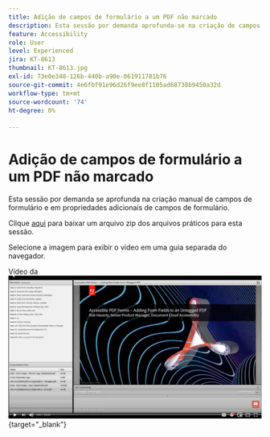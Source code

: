 ```yaml
---
title: Adição de campos de formulário a um PDF não marcado
description: Esta sessão por demanda aprofunda-se na criação de campos de formulário manuais e propriedades adicionais de campos de formulário
feature: Accessibility
role: User
level: Experienced
jira: KT-8613
thumbnail: KT-8613.jpg
exl-id: 73e0e348-126b-440b-a90e-061911781b76
source-git-commit: 4e6fbf91e96d26f9ee8f1105ad68738b9450a32d
workflow-type: tm+mt
source-wordcount: '74'
ht-degree: 0%

---
```


# Adição de campos de formulário a um PDF não marcado

Esta sessão por demanda se aprofunda na criação manual de campos de formulário e em propriedades adicionais de campos de formulário.

Clique [aqui](../assets/accessibilitysession6.zip) para baixar um arquivo zip dos arquivos práticos para esta sessão.

Selecione a imagem para exibir o vídeo em uma guia separada do navegador.

Vídeo da [![Sessão 6](../assets/Accessibilitysession6_YT.png)](https://youtu.be/xh4pJQiY0nw){target="_blank"}
